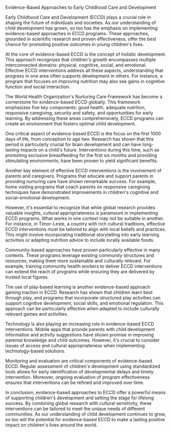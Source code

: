 Evidence-Based Approaches to Early Childhood Care and Development

Early Childhood Care and Development (ECCD) plays a crucial role in shaping the future of individuals and societies. As our understanding of child development has grown, so too has the emphasis on implementing evidence-based approaches in ECCD programs. These approaches, grounded in scientific research and proven effectiveness, offer the best chance for promoting positive outcomes in young children's lives.

At the core of evidence-based ECCD is the concept of holistic development. This approach recognizes that children's growth encompasses multiple interconnected domains: physical, cognitive, social, and emotional. Effective ECCD interventions address all these aspects, understanding that progress in one area often supports development in others. For instance, a program that focuses on improving nutrition may also see gains in cognitive function and social interaction.

The World Health Organization's Nurturing Care Framework has become a cornerstone for evidence-based ECCD globally. This framework emphasizes five key components: good health, adequate nutrition, responsive caregiving, security and safety, and opportunities for early learning. By addressing these areas comprehensively, ECCD programs can create an environment that fosters optimal child development.

One critical aspect of evidence-based ECCD is the focus on the first 1000 days of life, from conception to age two. Research has shown that this period is particularly crucial for brain development and can have long-lasting impacts on a child's future. Interventions during this time, such as promoting exclusive breastfeeding for the first six months and providing stimulating environments, have been proven to yield significant benefits.

Another key element of effective ECCD interventions is the involvement of parents and caregivers. Programs that educate and support parents in providing nurturing care have shown remarkable success. For example, home visiting programs that coach parents on responsive caregiving techniques have demonstrated improvements in children's cognitive and social-emotional development.

However, it's essential to recognize that while global research provides valuable insights, cultural appropriateness is paramount in implementing ECCD programs. What works in one context may not be suitable in another. For instance, in Timor-Leste, a country with rich cultural traditions, effective ECCD interventions must be tailored to align with local beliefs and practices. This might involve incorporating traditional storytelling into early learning activities or adapting nutrition advice to include locally available foods.

Community-based approaches have proven particularly effective in many contexts. These programs leverage existing community structures and resources, making them more sustainable and culturally relevant. For example, training community health workers to deliver ECCD interventions can extend the reach of programs while ensuring they are delivered by trusted local figures.

The use of play-based learning is another evidence-based approach gaining traction in ECCD. Research has shown that children learn best through play, and programs that incorporate structured play activities can support cognitive development, social skills, and emotional regulation. This approach can be particularly effective when adapted to include culturally relevant games and activities.

Technology is also playing an increasing role in evidence-based ECCD interventions. Mobile apps that provide parents with child development information and activity suggestions have shown promise in improving parental knowledge and child outcomes. However, it's crucial to consider issues of access and cultural appropriateness when implementing technology-based solutions.

Monitoring and evaluation are critical components of evidence-based ECCD. Regular assessment of children's development using standardized tools allows for early identification of developmental delays and timely intervention. Moreover, ongoing evaluation of program effectiveness ensures that interventions can be refined and improved over time.

In conclusion, evidence-based approaches to ECCD offer a powerful means of supporting children's development and setting the stage for lifelong success. By combining global research with cultural sensitivity, these interventions can be tailored to meet the unique needs of different communities. As our understanding of child development continues to grow, so too will the potential for evidence-based ECCD to make a lasting positive impact on children's lives around the world.